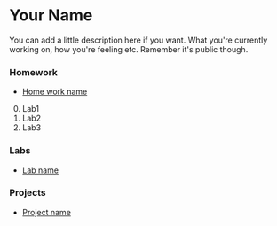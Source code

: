 # Your Name

You can add a little description here if you want. What you're currently working on, how you're feeling etc. Remember it's public though.

### Homework
* [Home work name](#link_to_your_homework_repo)
0. Lab1
0. Lab2
0. Lab3

### Labs
* [Lab name](#link_to_your_lab_repo)

### Projects
* [Project name](#link_to_your_project_repo)
